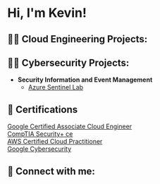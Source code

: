 <h1>Hi, I'm Kevin! <br/>

<h2>👨‍💻 Cloud Engineering Projects:</h2>  
<h2>👨‍💻 Cybersecurity Projects:</h2>

- <b>Security Information and Event Management</b>
  - [Azure Sentinel Lab](https://github.com/thegreatkw/Sentinel_Lab) </b></i>
<!-- <b>PowerShell</b>
  - [Windows EventLog: Failed RDP Logins Source IP to full GeoData Conversion](https://github.com/joshmadakor1/Sentinel-Lab)
  - [JWipe (Disk Wiping Utility)](https://github.com/joshmadakor1/Jwipe.PowerShell)
  - [Active Directory Bulk User Creation](https://github.com/joshmadakor1/AD_PS)
  - [FIM (File Integrity Monitor)](https://github.com/joshmadakor1/PowerShell-Integrity-FIM)
- <b>C# (.NET Desktop Applications)</b>
  - [Ransomware Proof of Concept (Encrypter)](https://github.com/joshmadakor1/EncrypterPOC)
  - [Ransomware Proof of Concept (Decrypter)](https://github.com/joshmadakor1/DecrypterPOC)
  - [Keylogger with Email Capability](https://github.com/joshmadakor1/Key-Logger-With-Email)
- <b>Python</b>
  - [Package Delivery Application (Datastructures and Algorithms Demo)](https://github.com/joshmadakor1/Package-Delivery-Pathfinding-Algorithm)
-->

<h2> 📄 Certifications</h2>

<a href="https://www.credly.com/badges/3cab677e-aff7-4a06-96bb-bd9ed02a2a6f/public_url">Google Certified Associate Cloud Engineer</a><br/>
<a href="https://www.credly.com/badges/346a9590-fe4e-4665-b44f-c56919614ec0/public_url">CompTIA Security+ ce</a><br/>
<a href="https://www.credly.com/badges/bbcf56dc-9b55-4cb4-8d24-522ae34a4c51/public_url">AWS Certified Cloud Practitioner</a><br/>
<a href="https://www.credly.com/badges/1a405a36-bfb4-4c2a-bd38-e1d51e7d3592/public_url">Google Cybersecurity</a><br/>


<h2> 🤳 Connect with me:</h2>

[linkedin]: https://linkedin.com/in/k-j-wright/
<!-- <a href="https://www.linkedin.com/in/k-j-wright/">Cloud Professional</a> -->

<!-- [twitter]: https://twitter.com/kevinwright_io -->
<!-- [youtube]: https://www.youtube.com/ -->
<!-- [instagram]: https://www.instagram.com/ -->


<!--
**joshmadakor1/joshmadakor1** is a ✨ _special_ ✨ repository because its `README.md` (this file) appears on your GitHub profile.

Here are some ideas to get you started:

- 🔭 I’m currently working on ...
- 🌱 I’m currently learning ...
- 👯 I’m looking to collaborate on ...
- 🤔 I’m looking for help with ...
- 💬 Ask me about ...
- 📫 How to reach me: ...
- 😄 Pronouns: ...
- ⚡ Fun fact: ...
-->

